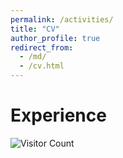 ```yaml
---
permalink: /activities/
title: "CV"
author_profile: true
redirect_from: 
  - /md/
  - /cv.html
---
```


# Experience






![Visitor Count](https://profile-counter.glitch.me/shen-hang/count.svg)